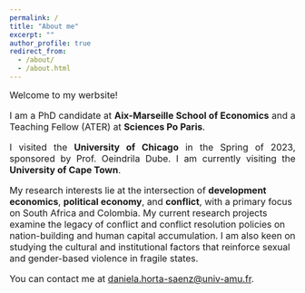```yaml
---
permalink: /
title: "About me"
excerpt: ""
author_profile: true
redirect_from: 
  - /about/
  - /about.html
---
```

<font size="-0.5">
Welcome to my werbsite!


<p style="text-align: justify">
I am a PhD candidate at <b> Aix-Marseille School of Economics</b>  and a Teaching Fellow (ATER) at <b> Sciences Po Paris</b>.
</p>

<p style="text-align: justify">
I visited the <b> University of Chicago</b>  in the Spring of 2023, sponsored by Prof. Oeindrila Dube. I am currently visiting the <b> University of Cape Town</b>. 
</p>

<p style="text-align: justify">
  
My research interests lie at the intersection of <b> development economics</b>, <b> political economy</b>, and <b> conflict</b>, with a primary focus on South Africa and Colombia. My current research projects examine the legacy of conflict and conflict resolution policies on nation-building and human capital accumulation. I am also keen on studying the cultural and institutional factors that reinforce sexual and gender-based violence in fragile states.
</p>
  
You can contact me at <a href = "mailto: daniela.horta-saenz@univ-amu.fr">daniela.horta-saenz@univ-amu.fr.</a> 
</font>
 





